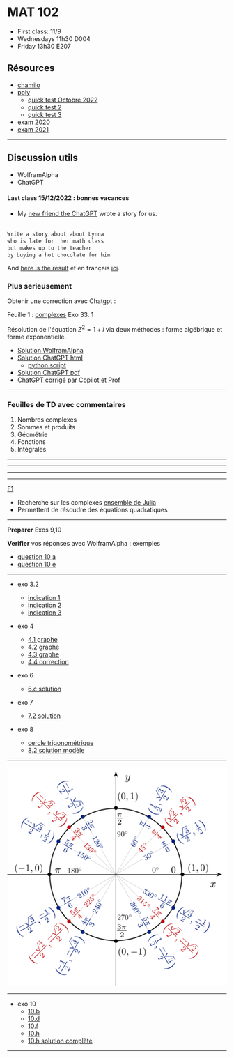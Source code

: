 # MAT 102

- First class: 11/9
- Wednesdays 11h30 D004
- Friday 13h30 E207

<!-- **IMPORTANT Quick test 1 le 5/10** -->



## Résources 

- [chamilo](https://chamilo.univ-grenoble-alpes.fr/courses/GBX1MT12/)
- [poly](./polyMAT102-main.pdf) 
    - [quick test Octobre 2022](./quick_test.pdf)
    - [quick test 2](qt2.pdf)
    - [quick test 3](qt3.pdf)
- [exam 2020](./MAT102_Examen_Session1_2020-2021.pdf)
- [exam 2021](./MAT102_Examen_Session1_2021-2022.pdf)

---

## Discussion utils 

- WolframAlpha
- ChatGPT

#### Last class 15/12/2022 : bonnes vacances 
- My [new friend the ChatGPT](https://chat.openai.com/chat) wrote a story for us.

```

Write a story about about Lynna 
who is late for  her math class 
but makes up to the teacher 
by buying a hot chocolate for him

```

And [here is the result](./story.md)
et en français [ici](./story_french.md).

### Plus serieusement 

Obtenir une correction avec Chatgpt :

Feuille 1 : [complexes](./Fiche1-complexes.pdf)
Exo 33. 1

Résolution de l'équation $Z^2 = 1 + i$ via deux méthodes : forme algébrique et forme exponentielle.


- [Solution WolframAlpha](https://www.wolframalpha.com/input/?i=solve+z%5E2+%3D+1+%2B+i)
- [Solution ChatGPT html](./chatgpt.html)
    - [python script](./clean_gpt.py)
- [Solution ChatGPT pdf](./chatgpt.pdf)
- [ChatGPT corrigé par Copilot et Prof](./chatgpt_corrected.html)


---

### Feuilles de TD avec commentaires

1. Nombres complexes
1. Sommes et produits
1. Géométrie 
1. Fonctions 
1. Intégrales 

 <!-- 16-17 -->

<!-- 15.5 /16 -->


<!-- **nombres complexes** -->

<!-- - [lapin de Douady](https://youtu.be/JttLtB0Gkdk ) -->
<!-- <!-1- - [mandelbrottle](https://github.com/macbuse/Mandelbrottle/blob/master/mandelbrotlle_coke.ipynb) -1-> -->

<!-- --- -->


<!-- --- -->

<!-- [F5](./Fiche5-integrales.pdf) -->

<!-- - [exo 5](./Fiche5Ex5.pdf) -->
<!-- - [exo 6](./Fiche5Ex6.pdf) -->
<!-- - [exo 7](./Fiche5Ex7.pdf) -->
<!-- - [exo 8b](https://www.wolframalpha.com/input?i=primitive++sqrt%28t%5E2+-+4%29) -->
<!-- - [exo 8c](https://www.wolframalpha.com/input?i=primitive++sqrt%289+-+4t%5E2%29) -->
<!-- - [exo 11d](https://www.wolframalpha.com/input?i=primitive+1%2F%28x%5E2+-+3x+%2B+2%29) -->
<!-- - [exo 12e](https://www.wolframalpha.com/input?i=primitive++exp%28x%29+cos%28x%29) -->
<!-- - [exo 12h](https://www.wolframalpha.com/input?i=primitive++exp%28x%29+%28x%5E2+%2B+x+%2B+1%29) -->
<!-- - [exo 14](https://www.wolframalpha.com/input?i=primitive+sin%5E3%28x%29) -->

<!-- --- -->

---

<!-- [F4](./Fiche4-fonctions.pdf) -->


---

<!-- --- -->

<!-- [F3](./Fiche3-geometrie.pdf) -->

<!-- [quick test géométrie 2022](./qt3.pdf) -->



---

<!-- [F2](./Fiche2-sommes-produits.pdf) -->
<!-- - [quick test](./qt2.pdf) -->

<!-- - [Suite arithmétique](https://fr.wikipedia.org/wiki/Suite_arithm%C3%A9tique) -->
<!-- - [Suite géométrique](https://fr.wikipedia.org/wiki/Suite_g%C3%A9om%C3%A9trique) -->
<!-- - [Série géométrique](https://fr.wikipedia.org/wiki/S%C3%A9rie_g%C3%A9om%C3%A9trique) -->


---

[F1](./Fiche1-complexes.pdf)

- Recherche sur les complexes [ensemble de Julia](https://fr.wikipedia.org/wiki/Ensemble_de_Julia)
- Permettent de résoudre des équations quadratiques

<!-- - [quick test Octobre 2022](./quick_test.pdf) -->

---

<!-- **Preparer** Exos 16,18 -->

**Preparer** Exos 9,10

**Verifier** vos réponses avec WolframAlpha :  exemples

- [question 10 a](https://www.wolframalpha.com/input?i=simplify+%281+%2B+i%29%5E2)
- [question 10 e](https://www.wolframalpha.com/input?i=simplify+%281+%2B+2i%29%283+%2B+4i%29+)


---

- exo 3.2
    - [indication
    1](https://www.wolframalpha.com/input?i=simplify+2%2F%285+-+sqrt%282%29%29)
    - [indication
    2](https://www.wolframalpha.com/input?i=simplify+5%2F%283+%2B+sqrt%282%29%29)
    - [indication
    3](https://www.wolframalpha.com/input?i=simplify+4%2F%282+-+sqrt%282%29%29)

- exo 4
    - [4.1 graphe](https://www.wolframalpha.com/input?i=plot+3x%5E2%E2%88%92x%2B2+)
    - [4.2 graphe](https://www.wolframalpha.com/input?i=plot+-5x%5E2%E2%88%929x%2B2+)
    - [4.3 graphe](https://www.wolframalpha.com/input?i=plot++3x%5E2%E2%88%924x%2B1)
    - [4.4 correction](./sol_1_4.html)

- exo 6
    - [6.c solution](./sol_1_6_c.html)

- exo 7
    - [7.2 solution](./sol_1_7_2.html)

- exo 8
    - [cercle trigonométrique](https://fr.wikipedia.org/wiki/Cercle_trigonom%C3%A9trique)
    - [8.2 solution modèle](./sol_1_8_2.html)

---

![cercle trigonométrique](./Unit_circle_angles_color.svg)


---

- exo 10
    - [10.b](https://www.wolframalpha.com/input?i=simplify+%282-i%29%5E2)
    - [10.d](https://www.wolframalpha.com/input?i=simplify+%281-+i%29%282%2Bi%29)
    - [10.f](https://www.wolframalpha.com/input?i=simplify+%281-3i%29%285-2i%29)
    - [10.h](https://www.wolframalpha.com/input?i=simplify+%283%2Bi%29%5E3)
    - [10.h solution complète](./sol_1_10_h.html)


<!-- ### exos avec commentaires -->

<!-- **Exo 4** -->

<!-- 1. pas de solution -->
<!-- 1. [solve −5x^2−9x+2 = 0](https://www.wolframalpha.com/input?i=solve++%E2%88%925x%5E2%E2%88%929x%2B2) -->
<!-- 1. [solve  1/3 x^2−2x+3 = 0](https://www.wolframalpha.com/input?i=solve++1%2F3+x%5E2%E2%88%922x%2B3+%3D+0) -->
<!-- 1. [ −4x+3x^2+1 = 0](https://www.wolframalpha.com/input?i=solve+++%E2%88%924x%2B3x%5E2%2B1+%3D+0) -->


<!-- Distance AB = longueur du vecteur A - B (et du B - A) -->

<!-- 1. [(2, 1)  - (−1, 2)](https://www.wolframalpha.com/input?i=%282%2C+1%29++-+%28%E2%88%921%2C+2%29) -->
<!-- 1. [(5, −3)  - (3, -->
<!-- 1)](https://www.wolframalpha.com/input?i=%285%2C+%E2%88%923%29++-+%283%2C+1%29) -->

---


<!-- **1.3.1.2 Calcul des racines carrées via la forme algébrique** -->

<!-- - [11 e](https://www.wolframalpha.com/input?i=solve+++z%5E2+%3D+8+%E2%88%92+6i) -->
<!-- - [11 f](https://www.wolframalpha.com/input?i=solve+++z%5E2+%3D++%E2%88%923+%2B+4i) -->
<!-- - [11 g](https://www.wolframalpha.com/input?i=solve+++z%5E2+%3D++%3D+7+%2B+24i) -->
<!-- - [11 h](https://www.wolframalpha.com/input?i=solve+++z%5E2+%3D++%3D+9+%2B40+i) -->

<!-- **1.3.2 Résolution d’une équation du second degré dans C** -->

<!-- - [12 a](https://www.wolframalpha.com/input?i=solve+z%5E2+%2B+%281+%E2%88%92+5i%29z+%2B+2i+%E2%88%92+6+%3D+0) -->
<!-- - [12 b](https://www.wolframalpha.com/input?i=solve++z%5E2+%E2%88%92+%283+%2B+4i%29z+%2B+7i+%E2%88%92+1+%3D) -->
<!-- - [12 c](https://www.wolframalpha.com/input?i=solve++2z%5E2+%2B+%285+%2B+i%29z+%2B+2+%2B+2i+%3D+0) -->



